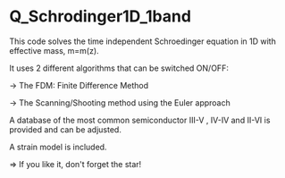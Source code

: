 # Q_Schrodinger1D_1band

This code solves the time independent Schroedinger equation in 1D with effective mass, m=m(z).

It uses 2 different algorithms that can be switched ON/OFF:

-> The FDM: Finite Difference Method

-> The Scanning/Shooting method using the Euler approach

A database of the most common semiconductor III-V , IV-IV and II-VI is provided and can be adjusted.

A strain model is included.


=> If you like it, don't forget the star!
